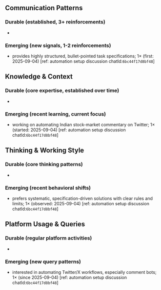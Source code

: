 ## Communication Patterns
### Durable (established, 3+ reinforcements)
- 

### Emerging (new signals, 1-2 reinforcements)
- provides highly structured, bullet-pointed task specifications; 1× (first: 2025-09-04) [ref: automation setup discussion chatId:`6bc44f17d8bf48`]

## Knowledge & Context
### Durable (core expertise, established over time)
- 

### Emerging (recent learning, current focus)
- working on automating Indian stock-market commentary on Twitter; 1× (started: 2025-09-04) [ref: automation setup discussion chatId:`6bc44f17d8bf48`]

## Thinking & Working Style
### Durable (core thinking patterns)
- 

### Emerging (recent behavioral shifts)
- prefers systematic, specification-driven solutions with clear rules and limits; 1× (observed: 2025-09-04) [ref: automation setup discussion chatId:`6bc44f17d8bf48`]

## Platform Usage & Queries
### Durable (regular platform activities)
- 

### Emerging (new query patterns)
- interested in automating Twitter/X workflows, especially comment bots; 1× (since 2025-09-04) [ref: automation setup discussion chatId:`6bc44f17d8bf48`]
